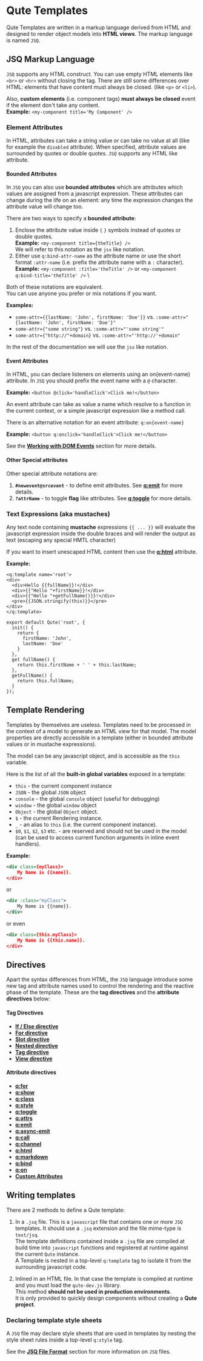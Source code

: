 # Qute Templates

Qute Templates are written in a markup language derived from HTML and designed to render object models into **HTML views**. The markup language is named `JSQ`.

## JSQ Markup Language

`JSQ` supports any HTML construct. You can use empty HTML elements like `<br>` or `<hr>` without closing the tag. There are still some differences over HTML: elements that have content must always be closed. (like `<p>` or `<li>`).

Also, **custom elements** (i.e. component tags) **must always be closed** event if the element don't take any content.  \
**Example:** `<my-component title='My Component' />`


### Element Attributes

In HTML, attributes can take a string value or can take no value at all (like for example the `disabled` attribute). When specified, attribute values are surrounded by quotes or double quotes. `JSQ` supports any HTML like attribute.

#### Bounded Attributes

In `JSQ` you can also use **bounded attributes** which are attributes which values are assigned from a javascript expression. These attributes can change during the life on an element: any time the expression changes the attribute value will change too.

There are two ways to specify a **bounded attribute**:

1. Enclose the attribute value inside `{` `}` symbols instead of quotes or double quotes.  \
  **Example:** `<my-component title={theTitle} />`   \
  We will refer to this notation as the `jsx` like notation.
2. Either use `q:bind-attr-name` as the attribute name or use the short format `:attr-name` (i.e. prefix the attribute name with a `:` character). \
  **Example:** `<my-component :title='theTitle' />`  or `<my-component q:bind-title='theTitle' />` \

Both of these notations are equivalent.  \
You can use anyone you prefer or mix notations if you want.

**Examples:**

* `some-attr={{lastName: 'John', firstName: 'Doe'}}` vs. `:some-attr="{lastName: 'John', firstName: 'Doe'}"`
* `some-attr={"some string"}` vs. `:some-attr="'some string'"`
* `some-attr={"http://"+domain}` vs. `:some-attr="'http://'+domain"`

In the rest of the documentation we will use the `jsx` like notation.

#### Event Attributes

In HTML, you can declare listeners on elements using an on{event-name} attribute. In `JSQ` you should prefix the event name with a `@` character.

**Example:** `<button @click='handleClick'>Click me!</button>`

An event attribute can take as value a name which resolve to a function in the current context, or a simple javascript expression like a method call.

There is an alternative notation for an event attribute: `q:on{event-name}`

**Example:** `<button q:onclick='handleClick'>Click me!</button>`

See the **[Working with DOM Events](#/model/events)** section for more details.

#### Other Special attributes

Other special attribute notations are:
1. **`#newevent@srcevent`** - to define emit attributes. See **[q:emit](#/attributes/q-emit)** for more details.
2. **`?attrName`** - to toggle **flag** like attributes. See **[q:toggle](#/attributes/q-toggle)** for more details.

### Text Expressions (aka mustaches)

Any text node containing **mustache** expressions `{{ ... }}` will evaluate the javascript expression inside the  double braces and will render the output as text (escaping any special HMTL character)

If you want to insert unescaped HTML content then use the **[q:html](#/attributes/q-html)** attribute.

**Example:**

```jsq-norun
<q:template name='root'>
<div>
  <div>Hello {{fullName}}!</div>
  <div>{{"Hello "+firstName}}!</div>
  <div>{{"Hello "+getFullName()}}!</div>
  <pre>{{JSON.stringify(this)}}</pre>
</div>
</q:template>

export default Qute('root', {
  init() {
    return {
      firstName: 'John',
      lastName: 'Doe'
    }
  },
  get fullName() {
    return this.firstName + ' ' + this.lastName;
  },
  getFullName() {
    return this.fullName;
  }
});
```

## Template Rendering

Templates by themselves are useless. Templates need to be processed in the context of a model to generate an HTML view for that model. The model properties are directly accessible in a template (either in bounded attribute values or in mustache expressions).

The model can be any javascript object, and is accessible as the `this` variable.

Here is the list of all the **built-in global variables** exposed in a template:

* `this` - the current component instance
* `JSON` - the global `JSON` object
* `console` - the global `console` object (useful for debugging)
* `window` - the global `window` object
* `Object` - the global `Object` object.
* `$` - the current Rendering instance.
* `_` - an alias to `this` (i.e. the current component instance).
* `$0`, `$1`, `$2`, `$3` etc. - are reserved and should not be used in the model (can be used to access current function arguments in inline event handlers).

**Example:**
```xml
<div class={myClass}>
	My Name is {{name}}.
</div>
```

or

```xml
<div :class="myClass">
	My Name is {{name}}.
</div>
```

or even

```xml
<div class={this.myClass}>
	My Name is {{this.name}}.
</div>
```


## Directives

Apart the syntax differences from HTML, the `JSQ` language introduce some new tag and attribute names used to control the rendering and the reactive phase of the template. These are the **tag directives** and the **attribute directives** below:

#### Tag Directives

* **[If / Else directive](#/directives/if)**
* **[For directive](#/directives/for)**
* **[Slot directive](#/directives/slot)**
* **[Nested directive](#/directives/nested)**
* **[Tag directive](#/directives/tag)**
* **[View directive](#/directives/view)**

#### Attribute directives

* **[q:for](#/attributes/q-for)**
* **[q:show](#/attributes/q-show)**
* **[q:class](#/attributes/q-class)**
* **[q:style](#/attributes/q-style)**
* **[q:toggle](#/attributes/q-toggle)**
* **[q:attrs](#/attributes/q-attrs)**
* **[q:emit](#/attributes/q-emit)**
* **[q:async-emit](#/attributes/q-async-emit)**
* **[q:call](#/attributes/q-call)**
* **[q:channel](#/attributes/q-channel)**
* **[q:html](#/attributes/q-html)**
* **[q:markdown](#/attributes/q-markdown)**
* **[q:bind](#/attributes/q-bind)**
* **[q:on](#/attributes/q-on)**
* **[Custom Attributes](#/attributes/<q></q>)**

## Writing templates

There are 2 methods to define a Qute template:

1. In a `.jsq` file. This is a `javascript` file that contains one or more `JSQ` templates. It should use a `.jsq` extension and the file mime-type is `text/jsq`.  \
The template definitions contained inside a `.jsq` file are compiled at build time into `javascript` functions and registered at runtime against the current `Qute` instance.   \
A Template is nested in a top-level `q:template` tag to isolate it from the surrounding javascript code.

2. Inlined in an HTML file. In that case the template is compiled at runtime and you must load the `qute-dev.js` library.  \
This method **should not be used in production environments**.  \
It is only provided to quickly design components without creating a **Qute project**.

### Declaring template style sheets

A `JSQ` file may declare style sheets that are used in templates by nesting the style sheet rules inside a top-level `q:style` tag.


See the **[JSQ File Format](#/advanced/jsq)** section for more information on `JSQ` files.

